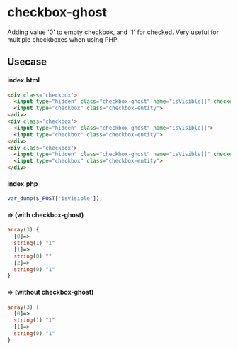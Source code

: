 # checkbox-ghost

Adding value '0' to empty checkbox, and '1' for checked.
Very useful for multiple checkboxes when using PHP.

## Usecase

#### index.html
```html
<div class='checkbox'>
  <input type="hidden" class="checkbox-ghost" name="isVisible[]" checked>
  <input type="checkbox" class="checkbox-entity">
</div>
<div class='checkbox'>
  <input type="hidden" class="checkbox-ghost" name="isVisible[]">
  <input type="checkbox" class="checkbox-entity">
</div>
<div class='checkbox'>
  <input type="hidden" class="checkbox-ghost" name="isVisible[]" checked>
  <input type="checkbox" class="checkbox-entity">
</div>
```

#### index.php
```php
var_dump($_POST['isVisible']);
```

#### => (with checkbox-ghost)
```php
array(3) {
  [0]=>
  string(1) "1"
  [1]=>
  string(0) ""
  [2]=>
  string(0) "1"
}
```

#### => (without checkbox-ghost)
```php
array(3) {
  [0]=>
  string(1) "1"
  [1]=>
  string(0) "1"
}
```
